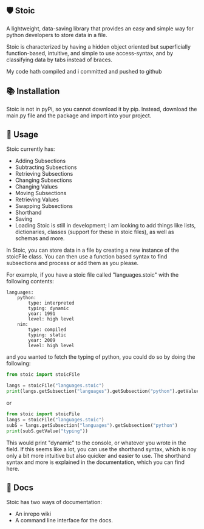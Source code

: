 ## **🛡️ Stoic**

A lightweight, data-saving library that provides an easy and simple way for python developers to store data in a file.

Stoic is characterized by having a hidden object oriented but superficially function-based, intuitive, and simple to use access-syntax, and by classifying data by tabs instead of braces.

My code hath compiled and i committed and pushed to github

## **📚 Installation**

Stoic is not in pyPi, so you cannot download it by pip. Instead, download the main.py file and the package and import into your project.

## **📖 Usage**

Stoic currently has:
- Adding Subsections
- Subtracting Subsections
- Retrieving Subsections
- Changing Subsections
- Changing Values
- Moving Subsections
- Retrieving Values
- Swapping Subsections
- Shorthand
- Saving
- Loading
Stoic is still in development; I am looking to add things like lists, dictionaries, classes (support for these in stoic files), as well as schemas and more.

In Stoic, you can store data in a file by creating a new instance of the stoicFile class. You can then use a function based syntax to find subsections and process or add them as you please.

For example, if you have a stoic file called "languages.stoic" with the following contents:

```
languages:
    python:
        type: interpreted
        typing: dynamic
        year: 1991
        level: high level
    nim:
        type: compiled
        typing: static
        year: 2009
        level: high level
```
and you wanted to fetch the typing of python, you could do so by doing the following:

```python
from stoic import stoicFile

langs = stoicFile("languages.stoic")
print(langs.getSubsection("languages").getSubsection("python").getValue("typing"))
```
or
```python
from stoic import stoicFile
langs = stoicFile("languages.stoic")
subS = langs.getSubsection("languages").getSubsection("python")
print(subS.getValue("typing"))
```

This would print "dynamic" to the console, or whatever you wrote in the field.
If this seems like a lot, you can use the shorthand syntax, which is noy only a bit more intuitive but also quicker and easier to use. The shorthand syntax and more is explained in the documentation, which you can find here.



## **📖 Docs**

Stoic has two ways of documentation: 
- An inrepo wiki
- A command line interface for the docs.